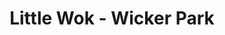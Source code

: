 ---
layout: place
title: "Little Wok - Wicker Park"
permalink: /illinois/chicago/little-wok-wicker-park.html
stateAbbr: IL
stateName: Illinois
cityName: Chicago
place_id: ChIJXegUymrTD4gRZd5LYkvw4Ec
photos:
  - name: >-
      places/ChIJXegUymrTD4gRZd5LYkvw4Ec/photos/AUy1YQ20ackDrB21a4fQJvAqVx_kOQ7rN0JzHok_-wkhSN-gzmCXYmXXcvMam69c9ZPjnorkgSOC2oK8amXIcPfmtv-GHCeI_x_riIBJMsOBb8uPqJ6B3ysNJe85VRA3wbgsCGMWgkLU-_4aUmHAwlA26UbsCH30Ee-ta2yEJ4qWKDmcUEI4vFvPiEcRqEjOYnbE2YQkNHfUnfoVWYsxFwEUBIHsqdcbjKaCfQ3K-yhxylIq64Ae-dR5fxN-4kIOGsbnQdmha99zxWf0-8okmHykTbkjRXttpZYl5HyrmM1Fzuip3Q
    widthPx: 4032
    heightPx: 3024
    authorAttributions:
      - displayName: Little Wok - Wicker Park
        uri: https://maps.google.com/maps/contrib/115652017194483470362
        photoUri: >-
          https://lh3.googleusercontent.com/a-/ALV-UjV4BTz-nrBLFxkYB0FJ4Y_hwUObv9vVPvCgF6uibq5j4lVynPc=s100-p-k-no-mo
    flagContentUri: >-
      https://www.google.com/local/imagery/report/?cb_client=maps_api_places.places_api&image_key=!1e10!2sAF1QipNHH9BfiqLltVz6EJM-hvHSAtdO1mX1kF6Tmggk&hl=en-US
    googleMapsUri: >-
      https://www.google.com/maps/place//data=!3m4!1e2!3m2!1sAF1QipNHH9BfiqLltVz6EJM-hvHSAtdO1mX1kF6Tmggk!2e10!4m2!3m1!1s0x880fd36aca14e85d:0x47e0f04b624bde65
  - name: >-
      places/ChIJXegUymrTD4gRZd5LYkvw4Ec/photos/AUy1YQ2N3B965uVAAej0xGDfCrz_5-8TMHKrE_2u51XeKkhjk4tkc5UomgNNA8l17K_Opr4bYwfa0iRkox106vi7JQ9fLHQvAcLcYsyMEC-lrIML19aLf6QdhwYtvHg2zxRhfnWU2-F1WTdfav-I4M5tthNnxAluoFWHI8y23jK9c2k4-4Q2Z5S3NFbV0htdPXMLMSTVTT9AfsXrae4viT1mHRKV0Pf4LOdIOneX9hb_NM8S0HdGvh1o2ArLSAHyvQ1Osts2BI7RRPL-JMtmpHYK52Wu6jnLXE13Uxd_pb1DrdOLziSE6OYFNRwADhgkkqoVDFHeo-VNcDVM1LGDeMFX21gMM3fowhg91nrDnnvpQFxHuvmMACQZQY4UDMNCDA7R6AZStq0kL-nhNZX9ajZ16GYDFK0mEqnW_sGkowXVgXk
    widthPx: 4032
    heightPx: 3024
    authorAttributions:
      - displayName: Christopher McKenzie
        uri: https://maps.google.com/maps/contrib/102912673804402556104
        photoUri: >-
          https://lh3.googleusercontent.com/a-/ALV-UjXqGE9ch2F425xGFzWUucYtDOK86rUCqti7T4rafoJXzmymzHY=s100-p-k-no-mo
    flagContentUri: >-
      https://www.google.com/local/imagery/report/?cb_client=maps_api_places.places_api&image_key=!1e10!2sCIHM0ogKEICAgICtyr-rQQ&hl=en-US
    googleMapsUri: >-
      https://www.google.com/maps/place//data=!3m4!1e2!3m2!1sCIHM0ogKEICAgICtyr-rQQ!2e10!4m2!3m1!1s0x880fd36aca14e85d:0x47e0f04b624bde65
  - name: >-
      places/ChIJXegUymrTD4gRZd5LYkvw4Ec/photos/AUy1YQ2jxkKa0Mc5DQlbV441Wj5dNwVsMP6lsDk0JGD6f81kk83H5o23KFq6bS-727ebCQZ37EYYBwsx50zOxjQvrTmB4ltRYGj17YJ3jSscN6fkhK5Sj_uDbZw9LAn3gf3EHL69ujBhUcTJDXlNbBddWLnenkU36vzQ-cbq70oznMik0QlXIb7MRQ2FfcoD3DADGESlm7r9qU2nvULDWhAb2gRcvCLRncoRi7W3fbtLbU5nY6PAOtnQDzbr8QzHwmn96z4ikk6chrn8xA_AGvghG8JQf5LnFx6JPk82yJC2r9RDigOyMpILk-OHbfBmClX51I-1k_faCW8lQnUq96QXP5bxs1koW7hu4lbdzIla5fOSwVdzsIe-388GGJ8QrI1-bd8VLucAZRtn1l6rEVHSwddypKDtzhrQEQbFsj7wsG5Xu-r_
    widthPx: 3024
    heightPx: 4032
    authorAttributions:
      - displayName: Anya B
        uri: https://maps.google.com/maps/contrib/114015064148961278254
        photoUri: >-
          https://lh3.googleusercontent.com/a/ACg8ocKEt7ptjYvJCBASEJWfGhQ99-ltx7pjcFs3HybqZCJWg0952Q=s100-p-k-no-mo
    flagContentUri: >-
      https://www.google.com/local/imagery/report/?cb_client=maps_api_places.places_api&image_key=!1e10!2sCIHM0ogKEICAgICj3czw3AE&hl=en-US
    googleMapsUri: >-
      https://www.google.com/maps/place//data=!3m4!1e2!3m2!1sCIHM0ogKEICAgICj3czw3AE!2e10!4m2!3m1!1s0x880fd36aca14e85d:0x47e0f04b624bde65
  - name: >-
      places/ChIJXegUymrTD4gRZd5LYkvw4Ec/photos/AUy1YQ2lHkSO3YncR3wbw_kT6ufiOZjf3xFY2o6srOqf8kS_Bsnsg0ykwcVCPQYb2ZseDChMOoVFikMo3uzLg9VZPzFl9GZPoTSqhGLzt-9eM5sL1yIRG_biNctVmWs4XUuR97dIXObz_lWVxWtrj8oAY0oFIpwP885k2kJqNvPp1BuTFQEm6yBCuRmxfoKc8jrzuIXvIVijd0j1jwZV92bZ8VuW_pAzWcF8fO6MlgFY69kkKQUN021YQNtlpmy_I_gNlOJwe4hvwVisr4rJZWu0L8heCGiaFZEm8hFN2Ut3K-OizQwj_XtuGQCv4D_PQqk2C5d7S2Gfkdj2V6Q7sAl-G9scDVtWlADQNZbQ5HUn67-DkjHO7j4LdndZuFBBzq0NUUh8_MZlq1sR7-hmd6X_xE6v8DfbFgqHRpeJOtN6Jjr6Hw
    widthPx: 4032
    heightPx: 3024
    authorAttributions:
      - displayName: Justine C
        uri: https://maps.google.com/maps/contrib/106901711684601567447
        photoUri: >-
          https://lh3.googleusercontent.com/a/ACg8ocL3J2MS4nfR-M2mbN7i3hwYk-wbIDq6Eqk9PRDc_c4bBjJ-wg=s100-p-k-no-mo
    flagContentUri: >-
      https://www.google.com/local/imagery/report/?cb_client=maps_api_places.places_api&image_key=!1e10!2sCIHM0ogKEICAgICmsZmaSA&hl=en-US
    googleMapsUri: >-
      https://www.google.com/maps/place//data=!3m4!1e2!3m2!1sCIHM0ogKEICAgICmsZmaSA!2e10!4m2!3m1!1s0x880fd36aca14e85d:0x47e0f04b624bde65
  - name: >-
      places/ChIJXegUymrTD4gRZd5LYkvw4Ec/photos/AUy1YQ2G5kvq1ZkJjzBR9qJQUCrZSBmaWEdUZ32DRzgtJU6JyqaKSglmfL_6VH0m5lEt92VmjXG5rYSONYFEFpxShwVqXgZ1xq1hl81-8wvO5ixUi659Q7UERoPgIsF9MJSCDKcFb4nLaWAkqHCHRRIojeCB_MnsLiuSxFRkDc9C7R8jydDeNt3Mk6ppmNSUBX_lwV_oxyn_Ppuxud-lsMzAoZl7o1fLrq2Fez8NTkgBFrLHPH8kKE0gEf62lcLPYqr19Kh8eSLHoqWEbd2vN5G19wMdCzlt1H9M6Sil8qN_RwJ0SUQyx0CZMw80ReRHXRUFtZfTO0lODTraF8xvaY9i0ZApyHCJL14z50BKdaMNk9bILSGa6U_99A-Vqi-PvV1Es5nDng8lechGBHpu6q8hDqr_T10U9Wi7u_9_AkInnCYgG57z
    widthPx: 3024
    heightPx: 4032
    authorAttributions:
      - displayName: Anya B
        uri: https://maps.google.com/maps/contrib/114015064148961278254
        photoUri: >-
          https://lh3.googleusercontent.com/a/ACg8ocKEt7ptjYvJCBASEJWfGhQ99-ltx7pjcFs3HybqZCJWg0952Q=s100-p-k-no-mo
    flagContentUri: >-
      https://www.google.com/local/imagery/report/?cb_client=maps_api_places.places_api&image_key=!1e10!2sCIHM0ogKEICAgICj3czwvAE&hl=en-US
    googleMapsUri: >-
      https://www.google.com/maps/place//data=!3m4!1e2!3m2!1sCIHM0ogKEICAgICj3czwvAE!2e10!4m2!3m1!1s0x880fd36aca14e85d:0x47e0f04b624bde65
  - name: >-
      places/ChIJXegUymrTD4gRZd5LYkvw4Ec/photos/AUy1YQ2GCOelILPQd8OpRr9iSvsGbB5rPtmjnbKl2HWhJ7pr6h_ljJ2KaMS1hOweamDIolHE13bzNf1pDQ6YpB9-5kM811HvTJGuDsxEHaCZY9LjZN1wc-7aGUOgrX3LCYfrWpxLBtQqQGNAtr1HxlOYkjuANGIKJ2XC_e_KefAAKoFsT-zXx3VoLd_XDOwJD7u3AqtBoYHg5QtNy0-BwiL12hgtNasyZPRwElSxz-ktCK7jsTStN0dy_MBxXGEpffiPE8zrNHSa57qV3V3vzBm7Vrra4WUN3uBx1o4ZZRbgnxArJAV2UIUKJBnyo1a-3-Qg2HgM_re_cKYLYX23UiUyUvpz5-u_RO5bEmHzmlj1m-wMkvUqZnzglxkxQmK_Px3sYRUQqtWCyXC9zAl_VtgBoaxtTBSotrZf5sQRSfE0r04
    widthPx: 3024
    heightPx: 4032
    authorAttributions:
      - displayName: Gerald Red Amlih
        uri: https://maps.google.com/maps/contrib/105016915051757088817
        photoUri: >-
          https://lh3.googleusercontent.com/a-/ALV-UjV0YbU5O1vpCWoLJeIcs2vrLQZjdFnj5KujXhYEER_Jz05zZ6G9=s100-p-k-no-mo
    flagContentUri: >-
      https://www.google.com/local/imagery/report/?cb_client=maps_api_places.places_api&image_key=!1e10!2sCIHM0ogKEICAgID7_Y_jOA&hl=en-US
    googleMapsUri: >-
      https://www.google.com/maps/place//data=!3m4!1e2!3m2!1sCIHM0ogKEICAgID7_Y_jOA!2e10!4m2!3m1!1s0x880fd36aca14e85d:0x47e0f04b624bde65
  - name: >-
      places/ChIJXegUymrTD4gRZd5LYkvw4Ec/photos/AUy1YQ19zCA5jaDnlYvu-cfcR6iyR3mMnhWPNZPqiBehiZ9BwqM_5r8AZu68kQyQqBZEOHL7QJpLW6SPm_jnqQtR7oeD6sYpkqVODdnggIlS7KWw2mrzSZzZrxMjkRx3daIecZ6dmpxEwUTNThT-x5dQcfDBvrpQVWd9Xz5WG9QZ6HA3jWHNsskMWBHt0LJird_d8K4s8Vuf-DUqk12B_WTAZXFwElQTgnODCNzYFY0Iaa944bTHcyRknW1U-3dDX64RNBgv7UtNTuhpgsY2lOMwUuxP8TjQIZNtKO1JNcuHEkuukP9lMa5yyHUwSs8i0Iv3-iIQXPvtn-Y7p5MewMeYTBDi5JS7yFOpDvaPJ9-NTSyvRsX0r9vVY9EBWwWFJDgBRYtI45vD8hbEPyi-ErO0MUoH74JFFAiSh3u-jgYDZNPDCGDv
    widthPx: 3600
    heightPx: 4800
    authorAttributions:
      - displayName: Gerald Red Amlih
        uri: https://maps.google.com/maps/contrib/105016915051757088817
        photoUri: >-
          https://lh3.googleusercontent.com/a-/ALV-UjV0YbU5O1vpCWoLJeIcs2vrLQZjdFnj5KujXhYEER_Jz05zZ6G9=s100-p-k-no-mo
    flagContentUri: >-
      https://www.google.com/local/imagery/report/?cb_client=maps_api_places.places_api&image_key=!1e10!2sCIHM0ogKEICAgID7_Y_juAE&hl=en-US
    googleMapsUri: >-
      https://www.google.com/maps/place//data=!3m4!1e2!3m2!1sCIHM0ogKEICAgID7_Y_juAE!2e10!4m2!3m1!1s0x880fd36aca14e85d:0x47e0f04b624bde65
  - name: >-
      places/ChIJXegUymrTD4gRZd5LYkvw4Ec/photos/AUy1YQ2MAY2McE-Llrt0AVPmYiBkTkhZRUxktGlxEh5zy2m7NXvYrQVck-7bPR71MnB1n-hJhFaTVN64HNg9okwAIIph2OVxuaFDnHV9S1TuI6K4RDlPZGx9Za0BhWSrPHkUxC50bNJcM-qj58Y9UrlJmmacBA3i-Qe4cjRzx7FnQjd7cm8LubTsWT6VcjtjBYSZivVDJ_uypPqYIQPFL0GeJyLzmcIXxEDrgonnIs3D_s7ITjNGQ6GRS1Q2rstwKmCBO9PuiaV5RUqj8EckWiy0RcCbPWjPWwvs59q6reOhetbwMElUTpHm6x9VKls-_Rjx6EjCzLzGmZqXGU9DjOpP_dClb4H0-QaO1gf92NdpUB8NRXOVn2DTXObx76xVAO4Z9mNrSLur7kJx0Mwe_jhHkg1EuLsmBOb4VtPFMU0pYxb5HA
    widthPx: 3600
    heightPx: 4800
    authorAttributions:
      - displayName: Jennifer Winthurst
        uri: https://maps.google.com/maps/contrib/106162101732514347568
        photoUri: >-
          https://lh3.googleusercontent.com/a-/ALV-UjWtSLMznesewpGWgb-IVVskSejZnhSv0nvwMxpvlDaNzYeyLZqiCw=s100-p-k-no-mo
    flagContentUri: >-
      https://www.google.com/local/imagery/report/?cb_client=maps_api_places.places_api&image_key=!1e10!2sCIHM0ogKEICAgICJtImSGg&hl=en-US
    googleMapsUri: >-
      https://www.google.com/maps/place//data=!3m4!1e2!3m2!1sCIHM0ogKEICAgICJtImSGg!2e10!4m2!3m1!1s0x880fd36aca14e85d:0x47e0f04b624bde65
  - name: >-
      places/ChIJXegUymrTD4gRZd5LYkvw4Ec/photos/AUy1YQ3_qxGuxnuo_ifgP4G3v3Voyo3eplRTnNlQnTxnTtp0No9gdTU-uLjh198yEwMUROkft2cjCgZnnofETsn6E4Kk3adNuBV9bTkQbrHI9B6UH30a0wihDNohT_hdTMO4CQ65-yUp4cvI2fAnGzlax-o8G-hDpkQRXosAGj6iqgZ9wU2ORKNba0bPL5T-yaCgXFmC9YxTDPEFORWT1z5FecGoGGyzMi97MktKZdPcwhxXy21zEQZipomDW6mqsx7CFpOvrpfW_TkdqGByWOqAnF1i-KdiSqv5SiF-JYLVxJscI8JVpFQBKjEzGmA0nNHzoTw5isl075Dc6atKXkj_bJ8b-gAkiiogLOuE1GwPYh7iwIjidi7LYT7v_iSAxnlpnJyQthkFzHMR1vjozgrNUBjO5d5612Zve8dYyROZQL9VTA
    widthPx: 3024
    heightPx: 4032
    authorAttributions:
      - displayName: Toeknee “The Italian Stallion” Castillo
        uri: https://maps.google.com/maps/contrib/118326316622410690093
        photoUri: >-
          https://lh3.googleusercontent.com/a-/ALV-UjWE7M9oFqfZPEP8CWL0oAAj7VFA99wf8qSJdOf5BVStXWQzm0ZC=s100-p-k-no-mo
    flagContentUri: >-
      https://www.google.com/local/imagery/report/?cb_client=maps_api_places.places_api&image_key=!1e10!2sCIHM0ogKEICAgIDpn5SOHA&hl=en-US
    googleMapsUri: >-
      https://www.google.com/maps/place//data=!3m4!1e2!3m2!1sCIHM0ogKEICAgIDpn5SOHA!2e10!4m2!3m1!1s0x880fd36aca14e85d:0x47e0f04b624bde65
  - name: >-
      places/ChIJXegUymrTD4gRZd5LYkvw4Ec/photos/AUy1YQ1_t1QqhHY0phrWXJMUH_2ZswNnaw8K9OHB29Gpk7rezjeJdHnR3AbZ3wAPPqyg_6W8-WkJUNP_elhar2U95rRoETntJD6OpS1rZnpguIeeheYPhYv1jaEf5Ni-9784JXpTCtDjvRiWJgDMa_z9T5MUSOozI1Mbo8EmjFa2BT0vIbQoj_gmBd4fwxBbITvuBqZ6WzlUo8yDPEgQV-FNwi9VkwNjqhyhRRGP1H1UEOdyiA4kjO4fh1BqyUudyL-PCE1eNJzuRb2me5irBfxd5dK-0t_3eVHQPjjZdKan3WB--2Z1PZPFnqGPr-sucd_Zc6pmHO56nCaLTciPqOQ1uU_QwrezROMnS_0i1EjHURpyPulapVBhtkX15vUVfkMgjTtIDDlLH1e1ivOIYRSwq298zBulB9Fm2L5LFFLS3G727TqM
    widthPx: 3600
    heightPx: 4800
    authorAttributions:
      - displayName: Jennifer Winthurst
        uri: https://maps.google.com/maps/contrib/106162101732514347568
        photoUri: >-
          https://lh3.googleusercontent.com/a-/ALV-UjWtSLMznesewpGWgb-IVVskSejZnhSv0nvwMxpvlDaNzYeyLZqiCw=s100-p-k-no-mo
    flagContentUri: >-
      https://www.google.com/local/imagery/report/?cb_client=maps_api_places.places_api&image_key=!1e10!2sCIHM0ogKEICAgICJtImS-gE&hl=en-US
    googleMapsUri: >-
      https://www.google.com/maps/place//data=!3m4!1e2!3m2!1sCIHM0ogKEICAgICJtImS-gE!2e10!4m2!3m1!1s0x880fd36aca14e85d:0x47e0f04b624bde65
address: 1950 W Division St, Chicago, IL 60622, USA
street: 1950 W Division St
city: Chicago
state: IL
zip: '60622'
country: USA
neighborhood: West Town
latitude: '41.903384'
longitude: '-87.676954'
accessibility_options:
  wheelchairAccessibleEntrance: true
  wheelchairAccessibleRestroom: true
  wheelchairAccessibleSeating: true
business_status: OPERATIONAL
name: Little Wok - Wicker Park
google_maps_links:
  directionsUri: >-
    https://www.google.com/maps/dir//''/data=!4m7!4m6!1m1!4e2!1m2!1m1!1s0x880fd36aca14e85d:0x47e0f04b624bde65!3e0
  placeUri: https://maps.google.com/?cid=5179403778038423141
  writeAReviewUri: >-
    https://www.google.com/maps/place//data=!4m3!3m2!1s0x880fd36aca14e85d:0x47e0f04b624bde65!12e1
  reviewsUri: >-
    https://www.google.com/maps/place//data=!4m4!3m3!1s0x880fd36aca14e85d:0x47e0f04b624bde65!9m1!1b1
  photosUri: >-
    https://www.google.com/maps/place//data=!4m3!3m2!1s0x880fd36aca14e85d:0x47e0f04b624bde65!10e5
primary_type: Chinese Restaurant
opening_hours:
  regular: null
  current: null
secondary_opening_hours:
  regular:
    weekdayDescriptions: null
    type: null
  current:
    weekdayDescriptions: null
    type: null
phone: null
price_level: null
price_range: null
rating: null
rating_count: 0
website: null
description: null
reviews: null
parking_options: null
payment_options: null
allow_dogs: null
curbside_pickup: null
delivery: null
dine_in: null
good_for_children: null
good_for_groups: null
good_for_sports: null
live_music: null
menu_for_children: null
outdoor_seating: null
reservable: null
restroom: null
serves_beer: null
serves_breakfast: null
serves_brunch: null
serves_cocktails: null
serves_coffee: null
serves_dinner: null
serves_dessert: null
serves_lunch: null
serves_vegetarian_food: null
serves_wine: null
takeout: null
slug: Little-Wok-Wicker-Park

---